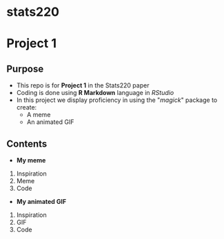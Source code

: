 # stats220

# Project 1

## Purpose

* This repo is for **Project 1** in the Stats220 paper
* Coding is done using **R Markdown** language in *RStudio*
* In this project we display proficiency in using the "*magick*" package to create:
  * A meme
  * An animated GIF

## Contents

* **My meme**
1. Inspiration
2. Meme
3. Code
* **My animated GIF**
1. Inspiration
2. GIF
3. Code
